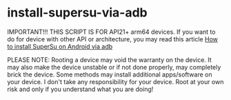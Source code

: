 # install-supersu-via-adb

IMPORTANT!!!
THIS SCRIPT IS FOR API21+ arm64 devices. If you want to do for device with other API or architecture,
you may read this article [How to install SuperSu on Android via adb](http://selvaline.blogspot.tw/2015/09/how-to-install-supersu-on-android-via.html)

PLEASE NOTE: Rooting a device may void the warranty on the device. It may also make the device unstable or if not done properly, may completely brick the device. Some methods may install additional apps/software on your device. I don't take any responsibility for your device. Root at your own risk and only if you understand what you are doing!
